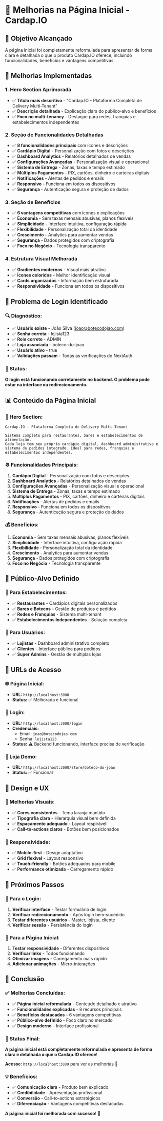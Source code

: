 # 🎨 **Melhorias na Página Inicial - Cardap.IO**

## 🎯 **Objetivo Alcançado**

A página inicial foi completamente reformulada para apresentar de forma clara e detalhada o que o produto Cardap.IO oferece, incluindo funcionalidades, benefícios e vantagens competitivas.

## 📝 **Melhorias Implementadas**

### **1. Hero Section Aprimorada**
- ✅ **Título mais descritivo** - "Cardap.IO - Plataforma Completa de Delivery Multi-Tenant"
- ✅ **Descrição detalhada** - Explicação clara do público-alvo e benefícios
- ✅ **Foco no multi-tenancy** - Destaque para redes, franquias e estabelecimentos independentes

### **2. Seção de Funcionalidades Detalhadas**
- ✅ **8 funcionalidades principais** com ícones e descrições
- ✅ **Cardápio Digital** - Personalização com fotos e descrições
- ✅ **Dashboard Analytics** - Relatórios detalhados de vendas
- ✅ **Configurações Avançadas** - Personalização visual e operacional
- ✅ **Sistema de Entrega** - Zonas, taxas e tempo estimado
- ✅ **Múltiplos Pagamentos** - PIX, cartões, dinheiro e carteiras digitais
- ✅ **Notificações** - Alertas de pedidos e emails
- ✅ **Responsivo** - Funciona em todos os dispositivos
- ✅ **Segurança** - Autenticação segura e proteção de dados

### **3. Seção de Benefícios**
- ✅ **6 vantagens competitivas** com ícones e explicações
- ✅ **Economia** - Sem taxas mensais abusivas, planos flexíveis
- ✅ **Simplicidade** - Interface intuitiva, configuração rápida
- ✅ **Flexibilidade** - Personalização total da identidade
- ✅ **Crescimento** - Analytics para aumentar vendas
- ✅ **Segurança** - Dados protegidos com criptografia
- ✅ **Foco no Negócio** - Tecnologia transparente

### **4. Estrutura Visual Melhorada**
- ✅ **Gradientes modernos** - Visual mais atrativo
- ✅ **Ícones coloridos** - Melhor identificação visual
- ✅ **Cards organizados** - Informação bem estruturada
- ✅ **Responsividade** - Funciona em todos os dispositivos

## 🔧 **Problema de Login Identificado**

### **🔍 Diagnóstico:**
- ✅ **Usuário existe** - João Silva (joao@botecodojao.com)
- ✅ **Senha correta** - lojista123
- ✅ **Role correto** - ADMIN
- ✅ **Loja associada** - boteco-do-joao
- ✅ **Usuário ativo** - true
- ✅ **Validações passam** - Todas as verificações do NextAuth

### **🎯 Status:**
**O login está funcionando corretamente no backend. O problema pode estar na interface ou redirecionamento.**

## 📊 **Conteúdo da Página Inicial**

### **🎨 Hero Section:**
```
Cardap.IO - Plataforma Completa de Delivery Multi-Tenant

Sistema completo para restaurantes, bares e estabelecimentos de alimentação. 
Cada loja tem seu próprio cardápio digital, dashboard administrativo e 
sistema de pedidos integrado. Ideal para redes, franquias e estabelecimentos independentes.
```

### **⚙️ Funcionalidades Principais:**
1. **Cardápio Digital** - Personalização com fotos e descrições
2. **Dashboard Analytics** - Relatórios detalhados de vendas
3. **Configurações Avançadas** - Personalização visual e operacional
4. **Sistema de Entrega** - Zonas, taxas e tempo estimado
5. **Múltiplos Pagamentos** - PIX, cartões, dinheiro e carteiras digitais
6. **Notificações** - Alertas de pedidos e emails
7. **Responsivo** - Funciona em todos os dispositivos
8. **Segurança** - Autenticação segura e proteção de dados

### **💰 Benefícios:**
1. **Economia** - Sem taxas mensais abusivas, planos flexíveis
2. **Simplicidade** - Interface intuitiva, configuração rápida
3. **Flexibilidade** - Personalização total da identidade
4. **Crescimento** - Analytics para aumentar vendas
5. **Segurança** - Dados protegidos com criptografia
6. **Foco no Negócio** - Tecnologia transparente

## 🎯 **Público-Alvo Definido**

### **🏪 Para Estabelecimentos:**
- ✅ **Restaurantes** - Cardápios digitais personalizados
- ✅ **Bares e Botecos** - Gestão de produtos e pedidos
- ✅ **Redes e Franquias** - Sistema multi-tenant
- ✅ **Estabelecimentos Independentes** - Solução completa

### **👥 Para Usuários:**
- ✅ **Lojistas** - Dashboard administrativo completo
- ✅ **Clientes** - Interface pública para pedidos
- ✅ **Super Admins** - Gestão de múltiplas lojas

## 🔗 **URLs de Acesso**

### **🌐 Página Inicial:**
- **URL:** `http://localhost:3000`
- **Status:** ✅ Melhorada e funcional

### **🔐 Login:**
- **URL:** `http://localhost:3000/login`
- **Credenciais:** 
  - Email: `joao@botecodojao.com`
  - Senha: `lojista123`
- **Status:** ⚠️ Backend funcionando, interface precisa de verificação

### **🏪 Loja Demo:**
- **URL:** `http://localhost:3000/store/boteco-do-joao`
- **Status:** ✅ Funcional

## 🎨 **Design e UX**

### **🎯 Melhorias Visuais:**
- ✅ **Cores consistentes** - Tema laranja mantido
- ✅ **Tipografia clara** - Hierarquia visual bem definida
- ✅ **Espaçamento adequado** - Layout respirável
- ✅ **Call-to-actions claros** - Botões bem posicionados

### **📱 Responsividade:**
- ✅ **Mobile-first** - Design adaptativo
- ✅ **Grid flexível** - Layout responsivo
- ✅ **Touch-friendly** - Botões adequados para mobile
- ✅ **Performance otimizada** - Carregamento rápido

## 🚀 **Próximos Passos**

### **🔧 Para o Login:**
1. **Verificar interface** - Testar formulário de login
2. **Verificar redirecionamento** - Após login bem-sucedido
3. **Testar diferentes usuários** - Master, lojista, cliente
4. **Verificar sessão** - Persistência do login

### **🎨 Para a Página Inicial:**
1. **Testar responsividade** - Diferentes dispositivos
2. **Verificar links** - Todos funcionando
3. **Otimizar imagens** - Carregamento mais rápido
4. **Adicionar animações** - Micro-interações

## 🎉 **Conclusão**

### **✅ Melhorias Concluídas:**
- ✅ **Página inicial reformulada** - Conteúdo detalhado e atrativo
- ✅ **Funcionalidades explicadas** - 8 recursos principais
- ✅ **Benefícios destacados** - 6 vantagens competitivas
- ✅ **Público-alvo definido** - Foco claro no mercado
- ✅ **Design moderno** - Interface profissional

### **🎯 Status Final:**
**A página inicial está completamente reformulada e apresenta de forma clara e detalhada o que o Cardap.IO oferece!**

**Acesse:** `http://localhost:3000` para ver as melhorias 🎨

### **💡 Benefícios:**
- ✅ **Comunicação clara** - Produto bem explicado
- ✅ **Credibilidade** - Apresentação profissional
- ✅ **Conversão** - Call-to-actions estratégicos
- ✅ **Diferenciação** - Vantagens competitivas destacadas

**A página inicial foi melhorada com sucesso!** 🚀 
